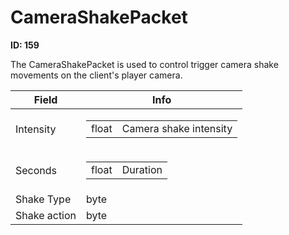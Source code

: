 # CameraShakePacket

__ID: 159__

The CameraShakePacket is used to control trigger camera shake movements on the client's player camera.

<table><thead><tr><th>Field</th><th>Info</th></tr></thead><tbody>
<tr><td>Intensity</td><td><table><tbody><tr><td>float</td><td>Camera shake intensity</td></tr></tbody></table></td></tr>
<tr><td>Seconds</td><td><table><tbody><tr><td>float</td><td>Duration</td></tr></tbody></table></td></tr>
<tr><td>Shake Type</td><td>byte</td></tr>
<tr><td>Shake action</td><td>byte</td></tr>
</tbody></table>